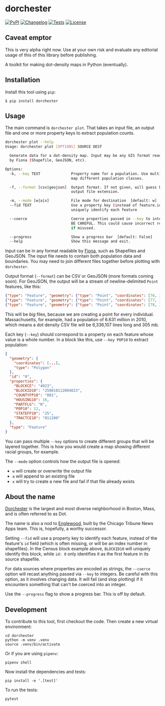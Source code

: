 # dorchester

[![PyPI](https://img.shields.io/pypi/v/dorchester.svg)](https://pypi.org/project/dorchester/)
[![Changelog](https://img.shields.io/github/v/release/eyeseast/dorchester?include_prereleases&label=changelog)](https://github.com/eyeseast/dorchester/releases)
[![Tests](https://github.com/eyeseast/dorchester/workflows/Test/badge.svg)](https://github.com/eyeseast/dorchester/actions?query=workflow%3ATest)
[![License](https://img.shields.io/badge/license-Apache%202.0-blue.svg)](https://github.com/eyeseast/dorchester/blob/master/LICENSE)

## Caveat emptor

This is very alpha right now. Use at your own risk and evaluate any editorial usage of this of this library before publishing.

A toolkit for making dot-density maps in Python (eventually).

## Installation

Install this tool using `pip`:

    $ pip install dorchester

## Usage

The main command is `dorchester plot`. That takes an input file, an output file and one or more property keys to extract population counts.

```sh
dorchester plot --help
Usage: dorchester plot [OPTIONS] SOURCE DEST

  Generate data for a dot-density map. Input may be any GIS format readable
  by Fiona (Shapefile, GeoJSON, etc).

Options:
  -k, --key TEXT              Property name for a population. Use multiple to
                              map different population classes.

  -f, --format [csv|geojson]  Output format. If not given, will guess based on
                              output file extension.

  -m, --mode [w|a|x]          File mode for destination  [default: w]
  --fid TEXT                  Use a property key (instead of feature.id) to
                              uniquely identify each feature

  --coerce                    Coerce properties passed in --key to integers.
                              BE CAREFUL. This could cause incorrect results
                              if misused.

  --progress                  Show a progress bar  [default: False]
  --help                      Show this message and exit.
```

Input can be in any format readable by [Fiona](https://fiona.readthedocs.io/en/stable/index.html), such as Shapefiles and GeoJSON. The input file needs to contain both population data and boundaries. You may need to join different files together before plotting with `dorchester`.

Output format (`--format`) can be CSV or GeoJSON (more formats coming soon). For GeoJSON, the output will be a stream of newline-delimited `Point` features, like this:

```json
{"type": "Feature", "geometry": {"type": "Point", "coordinates": [76, 38]}, "properties": {"group": "population", "fid": 1}}
{"type": "Feature", "geometry": {"type": "Point", "coordinates": [77, 39]}, "properties": {"group": "population", "fid": 1}}
{"type": "Feature", "geometry": {"type": "Point", "coordinates": [78, 37]}, "properties": {"group": "population", "fid": 1}}
```

This will be _big_ files, because we are creating a point for every individual. Massachusetts, for example, had a population of 6.631 million in 2010, which means a dot density CSV file will be 6,336,107 lines long and 305 mb.

Each key (`--key`) should correspond to a property on each feature whose value is a whole number. In a block like this, use `--key POP10` to extract population:

```json
{
  "geometry": {
    "coordinates": [...],
    "type": "Polygon"
  },
  "id": "0",
  "properties": {
    "BLOCKCE": "4023",
    "BLOCKID10": "250010112004023",
    "COUNTYFP10": "001",
    "HOUSING10": 16,
    "PARTFLG": "N",
    "POP10": 12,
    "STATEFP10": "25",
    "TRACTCE10": "011200"
  },
  "type": "Feature"
}
```

You can pass multiple `--key` options to create different groups that will be layered together. This is how you would create a map showing different racial groups, for example.

The `--mode` option controls how the output file is opened:

- `w` will create or overwrite the output file
- `a` will append to an existing file
- `x` will try to create a new file and fail if that file already exists

## About the name

[Dorchester](https://en.wikipedia.org/wiki/Dorchester,_Boston) is the largest and most diverse neighborhood in Boston, Mass, and is often referred to as Dot.

The name is also a nod to [Englewood](https://github.com/newsapps/englewood), built by the Chicago Tribune News Apps team. This is, hopefully, a worthy successor.

Setting `--fid` will use a property key to identify each feature, instead of the feature's `id` field (which is often missing, or will be an index number in shapefiles). In the Census block example above, `BLOCKID10` will uniquely identify this block, while `id: 0` only identifies it as the first feature in its source shapefile.

For data sources where properties are encoded as strings, the `--coerce` option will recast anything passed via `--key` to integers. Be careful with this option, as it involves changing data. It will fail (and stop plotting) if it encounters something that can't be coerced into an integer.

Use the `--progress` flag to show a progress bar. This is off by default.

## Development

To contribute to this tool, first checkout the code. Then create a new virtual environment:

    cd dorchester
    python -m venv .venv
    source .venv/bin/activate

Or if you are using `pipenv`:

    pipenv shell

Now install the dependencies and tests:

    pip install -e '.[test]'

To run the tests:

    pytest

